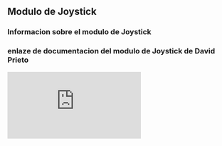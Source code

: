 ## Modulo de Joystick

### Informacion sobre el modulo de Joystick 








### enlaze de documentacion del modulo de Joystick de David Prieto



![informacio de David Prieto](https://github.com/d-prieto/arduinoCourse/blob/main/Clase_de_Joystick.md)
